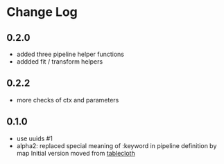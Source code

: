 # Change Log



## 0.2.0
- added three pipeline helper functions
- addded fit / transform helpers
## 0.2.2
- more checks of ctx and parameters

## 0.1.0
- use uuids #1
- alpha2: replaced special meaning of :keyword in pipeline definition by map 
Initial version moved from [tablecloth](https://github.com/scicloj/tablecloth/blob/pipelines/src/tablecloth/pipeline.clj)
 

